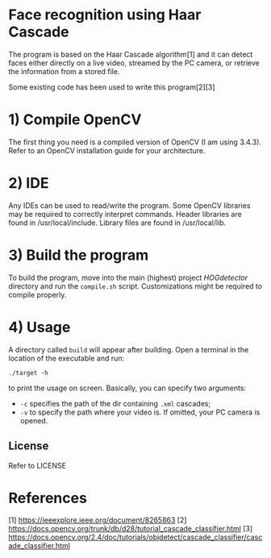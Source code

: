 ﻿
# Face recognition using Haar Cascade

The program is based on the Haar Cascade algorithm[1] and it can detect faces either directly on a live video, streamed by the PC camera, or retrieve the information from a stored file.

Some existing code has been used to write this program[2][3]

# 1) Compile OpenCV
The first thing you need is a compiled version of OpenCV (I am using 3.4.3). Refer to an OpenCV installation guide for your architecture.

# 2) IDE
Any IDEs can be used to read/write the program. Some OpenCV libraries may be required to correctly interpret commands.
Header libraries are found in /usr/local/include.
Library files are found in /usr/local/lib.

# 3) Build the program
To build the program, move into the main (highest) project *HOGdetector* directory and run the `compile.sh` script. 
Customizations might be required to compile properly.

# 4) Usage
A directory called `build` will appear after building. Open a terminal in the location of the executable and run:

    ./target -h

to print the usage on screen. Basically, you can specify two arguments: 

 - `-c` specifies the path of the dir containing `.xml` cascades; 
 - `-v` to specify the path where your video is. If omitted, your PC camera is opened.

License
----
Refer to LICENSE


# References
[1] https://ieeexplore.ieee.org/document/8265863
[2] https://docs.opencv.org/trunk/db/d28/tutorial_cascade_classifier.html
[3] https://docs.opencv.org/2.4/doc/tutorials/objdetect/cascade_classifier/cascade_classifier.html
